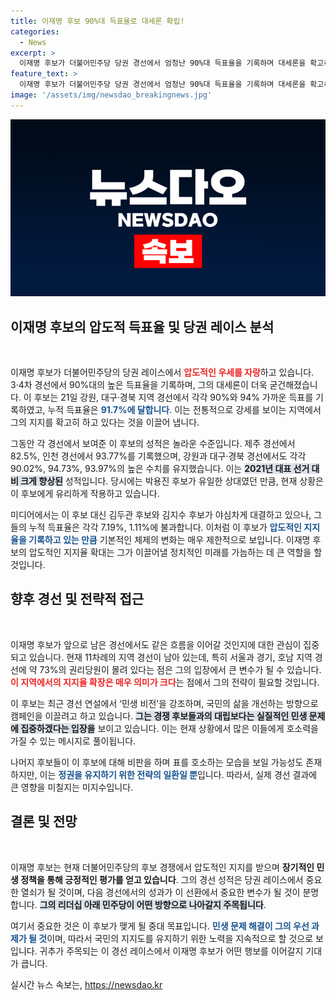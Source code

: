 ```yaml
---
title: 이재명 후보 90%대 득표율로 대세론 확립!
categories:
  - News
excerpt: >
  이재명 후보가 더불어민주당 당권 경선에서 엄청난 90%대 득표율을 기록하며 대세론을 확고히 하고 있다. 경쟁 후보들은 상대적으로 낮은 지지율을 보이고 있는 가운데, 이 후보는 민생 비전으로 당원들의 마음을 사로잡았다. 앞으로의 경선 결과에 기대가 모인다!
feature_text: >
  이재명 후보가 더불어민주당 당권 경선에서 엄청난 90%대 득표율을 기록하며 대세론을 확고히 하고 있다. 경쟁 후보들은 상대적으로 낮은 지지율을 보이고 있는 가운데, 이 후보는 민생 비전으로 당원들의 마음을 사로잡았다. 앞으로의 경선 결과에 기대가 모인다!
image: '/assets/img/newsdao_breakingnews.jpg'
---
```


<p><img src="/assets/img/newsdao_breakingnews.jpg" alt="implanttips 속보" /></p>

<h2 data-ke-size="size26">이재명 후보의 압도적 득표율 및 당권 레이스 분석</h2>

<p data-ke-size="size16">&nbsp;</p>

<p>이재명 후보가 더불어민주당의 당권 레이스에서 <b><span style="color: #ee2323;">압도적인 우세를 자랑</span></b>하고 있습니다. 3·4차 경선에서 90%대의 높은 득표율을 기록하며, 그의 대세론이 더욱 굳건해졌습니다. 이 후보는 21일 강원, 대구·경북 지역 경선에서 각각 90%와 94% 가까운 득표를 기록하였고, 누적 득표율은 <b><span style="color: #1a5490;">91.7%에 달합니다</span></b>. 이는 전통적으로 강세를 보이는 지역에서 그의 지지를 확고히 하고 있다는 것을 이끌어 냅니다.</p>

<p>그동안 각 경선에서 보여준 이 후보의 성적은 놀라운 수준입니다. 제주 경선에서 82.5%, 인천 경선에서 93.77%를 기록했으며, 강원과 대구·경북 경선에서도 각각 90.02%, 94.73%, 93.97%의 높은 수치를 유지했습니다. 이는 <b><span style="background-color: #21538527;">2021년 대표 선거 대비 크게 향상된</span></b> 성적입니다. 당시에는 박용진 후보가 유일한 상대였던 만큼, 현재 상황은 이 후보에게 유리하게 작용하고 있습니다.</p>

<p>미디어에서는 이 후보 대신 김두관 후보와 김지수 후보가 야심차게 대결하고 있으나, 그들의 누적 득표율은 각각 7.19%, 1.11%에 불과합니다. 이처럼 이 후보가 <b><span style="color: #1a5490;">압도적인 지지율을 기록하고 있는 만큼</span></b> 기본적인 체제의 변화는 매우 제한적으로 보입니다. 이재명 후보의 압도적인 지지율 확대는 그가 이끌어낼 정치적인 미래를 가늠하는 데 큰 역할을 할 것입니다.</p>

<h2 data-ke-size="size26">향후 경선 및 전략적 접근</h2>

<p data-ke-size="size16">&nbsp;</p>

<p>이재명 후보가 앞으로 남은 경선에서도 같은 흐름을 이어갈 것인지에 대한 관심이 집중되고 있습니다. 현재 11차례의 지역 경선이 남아 있는데, 특히 서울과 경기, 호남 지역 경선에 약 73%의 권리당원이 몰려 있다는 점은 그의 입장에서 큰 변수가 될 수 있습니다. <b><span style="color: #ee2323;">이 지역에서의 지지율 확장은 매우 의미가 크다</span></b>는 점에서 그의 전략이 필요할 것입니다.</p>

<p>이 후보는 최근 경선 연설에서 ‘민생 비전’을 강조하며, 국민의 삶을 개선하는 방향으로 캠페인을 이끌려고 하고 있습니다. <b><span style="background-color: #21538527;">그는 경쟁 후보들과의 대립보다는 실질적인 민생 문제에 집중하겠다는 입장을</span></b> 보이고 있습니다. 이는 현재 상황에서 많은 이들에게 호소력을 가질 수 있는 메시지로 풀이됩니다.</p>

<p>나머지 후보들이 이 후보에 대해 비판을 하며 표를 호소하는 모습을 보일 가능성도 존재하지만, 이는 <b><span style="color: #1a5490;">정권을 유지하기 위한 전략의 일환일 뿐</span></b>입니다. 따라서, 실제 경선 결과에 큰 영향을 미칠지는 미지수입니다.</p>

<h2 data-ke-size="size26">결론 및 전망</h2>

<p data-ke-size="size16">&nbsp;</p>

<p>이재명 후보는 현재 더불어민주당의 후보 경쟁에서 압도적인 지지를 받으며 <b><span style="ee2323;">장기적인 민생 정책을 통해 긍정적인 평가를 얻고 있습니다</span></b>. 그의 경선 성적은 당권 레이스에서 중요한 열쇠가 될 것이며, 다음 경선에서의 성과가 이 선환에서 중요한 변수가 될 것이 분명합니다. <b><span style="background-color: #21538527;">그의 리더십 아래 민주당이 어떤 방향으로 나아갈지 주목됩니다</span></b>.</p>

<p>여기서 중요한 것은 이 후보가 맺게 될 중대 목표입니다. <b><span style="color: #1a5490;">민생 문제 해결이 그의 우선 과제가 될 것</span></b>이며, 따라서 국민의 지지도를 유지하기 위한 노력을 지속적으로 할 것으로 보입니다. 귀추가 주목되는 이 경선 레이스에서 이재명 후보가 어떤 행보를 이어갈지 기대가 큽니다.</p>
실시간 뉴스 속보는, <a href="https://newsdao.kr" rel="dofollow">https://newsdao.kr</a>


